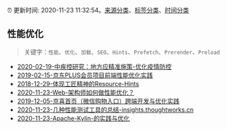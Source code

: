 :alarm_clock: 更新时间: 2020-11-23 11:32:54。[来源分类](../README.md)、[标签分类](../TAGS.md)、[时间分类](../TIMELINE.md)

## 性能优化


> 关键字：`性能`、`优化`、`加载`、`SEO`、`Hints`、`Prefetch`、`Prerender`、`Preload`



- [2020-02-19-中疾控研究：地方应精准施策-优化疫情防控](http://m.china.caixin.com/m/2020-02-20/101518002.html) 
- [2019-02-15-京东PLUS会员项目前端性能优化实践](https://jdc.jd.com/archives/212962) 
- [2018-12-29-体现工匠精神的Resource-Hints](https://jdc.jd.com/archives/212917) 
- [2020-11-23-Web-架构师如何做性能优化？](https://juejin.im/post/6898235695245197325) 
- [2019-12-05-京喜首页（微信购物入口）跨端开发与优化实践](https://juejin.im/post/5de66e916fb9a015fd699b46) 
- [2020-11-23-几种性能测试工具的总结-insights.thoughtworks.cn](https://blogread.cn/news/go.php?idItem=13982&url=https%3A%2F%2Finsights.thoughtworks.cn%2Fperformance-testing-tools%2F%3Fcomefrom%3Dhttps%253A%252F%252Fblogread.cn%252Fnews%252F) 
- [2020-11-23-Apache-Kylin-的实践与优化](https://toutiao.io/k/anqfsl4) 
